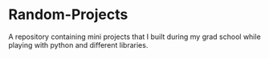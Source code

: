 # Random-Projects
A repository containing mini projects that I built during my grad school while playing with python and different libraries.
